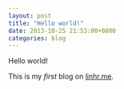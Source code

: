 ```yaml
---
layout: post
title: "Hello world!"
date: 2013-10-25 21:53:00+0800
categories: blog
---
```


Hello world!

This is my *first* blog on [linhr.me](http://linhr.me).